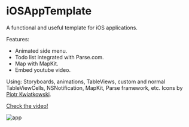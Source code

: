 iOSAppTemplate
==============

A functional and useful template for iOS applications.

Features:
- Animated side menu.
- Todo list integrated with Parse.com.
- Map with MapKit.
- Embed youtube video.

Using: Storyboards, animations, TableViews, custom and normal TableViewCells, NSNotification, MapKit, 
Parse framework, etc.
Icons by [Piotr Kwiatkowski](http://ikons.piotrkwiatkowski.co.uk/).

[Check the video!](http://www.youtube.com/watch?v=OWnbaRlqfto)

![app](http://www.colatusso.com.br/images/app.png)
